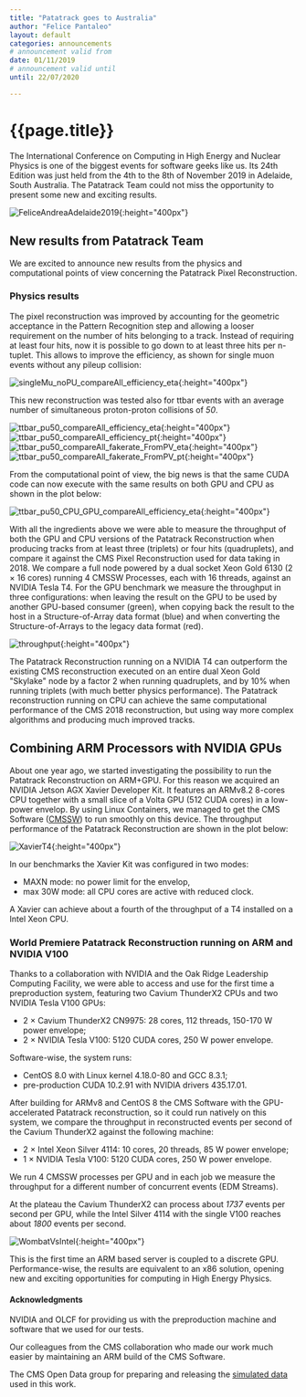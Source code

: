 ```yaml
---
title: "Patatrack goes to Australia"
author: "Felice Pantaleo"
layout: default
categories: announcements
# announcement valid from 
date: 01/11/2019
# announcement valid until
until: 22/07/2020

---
```



# {{page.title}}

The International Conference on Computing in High Energy and Nuclear Physics is one of the biggest events for software geeks like us. Its 24th Edition was just held from the 4th to the 8th of November 2019 in Adelaide, South Australia.
The Patatrack Team could not miss the opportunity to present some new and exciting results. 

![FeliceAndreaAdelaide2019]({{site.baseurl}}/images/CHEP19/FeliceAndreaAdelaide2019.jpeg){:height="400px"}


## New results from Patatrack Team

We are excited to announce new results from the physics and computational points of view concerning the Patatrack Pixel Reconstruction. 

### Physics results

The pixel reconstruction was improved by accounting for the geometric acceptance in the Pattern Recognition step and allowing a looser requirement on the number of hits belonging to a track. Instead of requiring at least four hits, now it is possible to go down to at least three hits per n-tuplet. 
This allows to improve the efficiency, as shown for single muon events without any pileup collision: 

![singleMu_noPU_compareAll_efficiency_eta]({{site.baseurl}}/images/CHEP19/singleMu_noPU_compareAll_efficiency_eta.png){:height="400px"}

This new reconstruction was tested also for ttbar events with an average number of simultaneous proton-proton collisions of *50*.

![ttbar_pu50_compareAll_efficiency_eta]({{site.baseurl}}/images/CHEP19/ttbar_pu50_compareAll_efficiency_eta.png){:height="400px"}
![ttbar_pu50_compareAll_efficiency_pt]({{site.baseurl}}/images/CHEP19/ttbar_pu50_compareAll_efficiency_pt.png){:height="400px"}
![ttbar_pu50_compareAll_fakerate_FromPV_eta]({{site.baseurl}}/images/CHEP19/ttbar_pu50_compareAll_fakerate_FromPV_eta.png){:height="400px"}
![ttbar_pu50_compareAll_fakerate_FromPV_pt]({{site.baseurl}}/images/CHEP19/ttbar_pu50_compareAll_fakerate_FromPV_pt.png){:height="400px"}

From the computational point of view, the big news is that the same CUDA code can now execute with the same results on both GPU and CPU as shown in the plot below:

![ttbar_pu50_CPU_GPU_compareAll_efficiency_eta]({{site.baseurl}}/images/CHEP19/ttbar_pu50_CPU_GPU_compareAll_efficiency_eta.png){:height="400px"}

With all the ingredients above we were able to measure the throughput of both the GPU and CPU versions of the Patatrack Reconstruction when producing tracks from at least three (triplets) or four hits (quadruplets), and compare it against the CMS Pixel Reconstruction used for data taking in 2018.
We compare a full node powered by a dual socket Xeon Gold 6130 (2 × 16 cores) running 4 CMSSW Processes, each with 16 threads, against an NVIDIA Tesla T4. For the GPU benchmark we measure the throughput in three configurations: when leaving the result on the GPU to be used by another GPU-based consumer (green), when copying back the result to the host in a Structure-of-Array data format (blue) and when converting the Structure-of-Arrays to the legacy data format (red). 

![throughput]({{site.baseurl}}/images/CHEP19/throughput.png){:height="400px"}

The Patatrack Reconstruction running on a NVIDIA T4 can outperform the existing CMS reconstruction executed on an entire dual Xeon Gold "Skylake" node by a factor 2 when running quadruplets, and by 10% when running triplets (with much better physics performance).
The Patatrack reconstruction running on CPU can achieve the same computational performance of the CMS 2018 reconstruction, but using way more complex algorithms and producing much improved tracks.


## Combining ARM Processors with NVIDIA GPUs

About one year ago, we started investigating the possibility to run the Patatrack Reconstruction on ARM+GPU. For this reason we acquired an NVIDIA Jetson AGX Xavier Developer Kit. It features an ARMv8.2 8-cores CPU together with a small slice of a Volta GPU (512 CUDA cores) in a low-power envelop. 
By using Linux Containers, we managed to get the CMS Software ([CMSSW](https://github.com/cms-sw/cmssw/)) to run smoothly on this device. 
The throughput performance of the Patatrack Reconstruction are shown in the plot below:

![XavierT4]({{site.baseurl}}/images/CHEP19/XavierT4.png){:height="400px"}

In our benchmarks the Xavier Kit was configured in two modes:
* MAXN mode: no power limit for the envelop,
* max 30W mode: all CPU cores are active with reduced clock.

A Xavier can achieve about a fourth of the throughput of a T4 installed on a Intel Xeon CPU.

### World Premiere Patatrack Reconstruction running on ARM and NVIDIA V100

Thanks to a collaboration with NVIDIA and the Oak Ridge Leadership Computing Facility, we were able to access and use for the first time a preproduction system, featuring two Cavium ThunderX2 CPUs and two NVIDIA Tesla V100 GPUs:
* 2 × Cavium ThunderX2 CN9975: 28 cores, 112 threads, 150-170 W power envelope;
* 2 × NVIDIA Tesla V100: 5120 CUDA cores, 250 W power envelope.

Software-wise, the system runs:
* CentOS 8.0 with Linux kernel 4.18.0-80 and GCC 8.3.1;
* pre-production CUDA 10.2.91 with NVIDIA drivers 435.17.01.

After building for ARMv8 and CentOS 8 the CMS Software with the GPU-accelerated Patatrack reconstruction, so it could run natively on this system, we compare the throughput in reconstructed events per second of the Cavium ThunderX2 against the following machine:
* 2 × Intel Xeon Silver 4114: 10 cores, 20 threads, 85 W power envelope;
* 1 × NVIDIA Tesla V100: 5120 CUDA cores, 250 W power envelope.

We run 4 CMSSW processes per GPU and in each job we measure the throughput for a different number of concurrent events (EDM Streams). 

At the plateau the Cavium ThunderX2 can process about *1737* events per second per GPU, while the Intel Silver 4114 with the single V100 reaches about *1800* events per second.

![WombatVsIntel]({{site.baseurl}}/images/CHEP19/WombatVsIntel.png){:height="400px"}

This is the first time an ARM based server is coupled to a discrete GPU. Performance-wise, the results are equivalent to an x86 solution, opening new and exciting opportunities for computing in High Energy Physics. 

#### Acknowledgments
NVIDIA and OLCF for providing us with the preproduction machine and software that we used for our tests.

Our colleagues from the CMS collaboration who made our work much easier by maintaining an ARM build of the CMS Software.

The CMS Open Data group for preparing and releasing the [simulated data](http://opendata.cern.ch/record/12303) used in this work.
